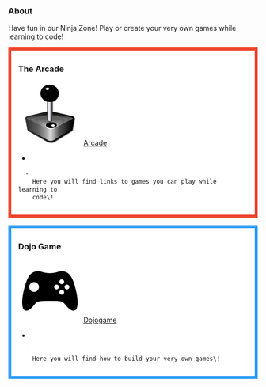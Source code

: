 ### About

Have fun in our Ninja Zone\! Play or create your very own games while
learning to
code\!

<div style="margin:0; margin-top:0px; margin-bottom:15px; margin-right:0px; border:6px solid #ed462f; padding:.3em 1em 1em 1em; background-color:#FFFFFF;">

### The Arcade

![Arcade\_icon.png](../files/img/Arcade_icon.png "Arcade_icon.png")
[Arcade](Arcade.md)

  - 
    
      -   
        Here you will find links to games you can play while learning to
        code\!

  

</div>

<div style="margin:0; margin-top:0px; margin-bottom:15px; margin-right:0px; border:6px solid #2c9cfb; padding:.3em 1em 1em 1em; background-color:#FFFFFF;">

### Dojo Game

![Kata\_banners\_dojogame\_icon.png](../files/img/Kata_banners_dojogame_icon.png
"Kata_banners_dojogame_icon.png") [Dojogame](Dojogame.md)

  - 
    
      -   
        Here you will find how to build your very own games\!

  

</div>

